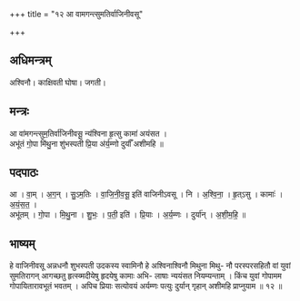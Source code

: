 +++
title = "१२ आ वामगन्त्सुमतिर्वाजिनीवसू"

+++
## अधिमन्त्रम्
अश्विनौ। काक्षिवती घोषा। जगती।

## मन्त्रः
आ वा॑मगन्त्सुम॒तिर्वा॑जिनीवसू॒ न्य॑श्विना हृ॒त्सु कामा॑ अयंसत ।  
अभू॑तं गो॒पा मि॑थु॒ना शु॑भस्पती प्रि॒या अ॑र्य॒म्णो दुर्याँ॑ अशीमहि ॥

## पदपाठः
आ । वा॒म् । अ॒ग॒न् । सु॒ऽम॒तिः । वा॒जि॒नी॒व॒सू॒ इति॑ वाजिनीऽवसू । नि । अ॒श्वि॒ना॒ । हृ॒त्ऽसु । कामाः॑ । अ॒यं॒स॒त॒ ।  
अभू॑तम् । गो॒पा । मि॒थु॒ना । शु॒भः॒ । प॒ती॒ इति॑ । प्रि॒याः । अ॒र्य॒म्णः । दुर्या॑न् । अ॒शी॒म॒हि॒ ॥

## भाष्यम्
हे वाजिनीवसू अन्नधनौ शुभस्पती उदकस्य स्वामिनौ हे अश्विनाश्विनौ मिथुना मिथु- नौ परस्परसहितौ वां युवां सुमतिरागन् आगच्छतु हृत्स्व्मदीयेषु हृदयेषु कामाः अभि- लाषाः न्ययंसत नियम्यन्ताम् । किंच युवां गोपामम गोपायितारावभूतं भवतम् । अपिच प्रियाः सत्योवयं अर्यम्णः पत्युः दुर्यान् गृहान् अशीमहि प्राप्नुयाम ॥ १२ ॥